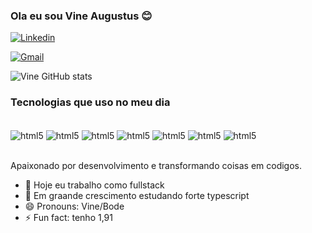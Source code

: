 ### Ola eu sou Vine Augustus 😊

[![Linkedin](https://img.shields.io/badge/LinkedIn-0077B5?style=for-the-badge&logo=linkedin&logoColor=white)](https://www.linkedin.com/in/vin%C3%ADcius-augustus-25b81416b/)

[![Gmail](https://img.shields.io/badge/Instagram-E4405F?style=for-the-badge&logo=instagram&logoColor=white)](https://www.instagram.com/vineaugustus/)

![Vine GitHub stats](https://github-readme-stats.vercel.app/api?username=vineaugustus&show_icons=true&theme=tokyonight)

### Tecnologias que uso no meu dia 

<div style="display:inline_block"><br/>
    <img align="center" alt="html5"         src="https://img.shields.io/badge/HTML5-E34F26?style=for-the-badge&logo=html5&logoColor=white"/>
    <img align="center" alt="html5"         src="https://img.shields.io/badge/CSS3-1572B6?style=for-the-badge&logo=css3&logoColor=white"/>
     <img align="center" alt="html5"         src="https://img.shields.io/badge/TypeScript-007ACC?style=for-the-badge&logo=typescript&logoColor=white"/>
     <img align="center" alt="html5"src="https://img.shields.io/badge/JavaScript-F7DF1E?style=for-the-badge&logo=javascript&logoColor=black"/>
     <img align="center" alt="html5"         src="https://img.shields.io/badge/Vue.js-35495E?style=for-the-badge&logo=vue.js&logoColor=4FC08D"/>
     <img align="center" alt="html5"         src="https://img.shields.io/badge/React-20232A?style=for-the-badge&logo=react&logoColor=61DAFB"/>
    <img align="center" alt="html5"         src="https://img.shields.io/badge/React_Native-20232A?style=for-the-badge&logo=react&logoColor=61DAFB"/>
     
</div><br/>

Apaixonado por desenvolvimento e transformando coisas em codigos.

- 🔭 Hoje eu trabalho como fullstack 
- 🌱 Em graande crescimento estudando forte typescript 
- 😄 Pronouns: Vine/Bode
- ⚡ Fun fact: tenho 1,91

